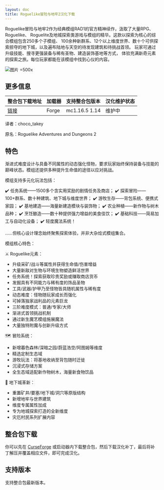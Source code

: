 ```yaml
---
layout: doc
title: Roguelike冒险与地牢2汉化下载
---
```


Roguelike冒险与地牢2作为经典模组RAD1的官方精神续作，汲取了大量RPG、Roguelike、
Roguelite及地城探索类游戏与模组的精华。这款以探索为核心的综合模组包含250多个子模组、
100余种新群系、12个以上维度世界、数十个可供探索掠夺的地下城，以及遍布陆地与天空的待发现建筑和待挑战首领。
玩家可通过升级技能、搜寻更强装备与稀有圣物、建造装饰基地等方式，
体验充满新奇元素的探索之旅。每位玩家都能在该模组中找到心仪的内容。

![图片 =500x](https://media.forgecdn.net/attachments/761/848/2021-11-24_18.png)

<DownloadLinks :methods="[
  { id: 'quark-lanzou', text: '下载汉化', icon: '/imgs/logo/logo_64.png', lanzouLink: '/doing', quarkLink: '' },
  { id: 'curseforge', text: 'i18n自动汉化更新模组', icon: '/imgs/svg/curseforge.svg', link: 'https://www.curseforge.com/api/v1/mods/297404/files/6351071/download' },
  { id: 'github', text: 'Github仓库', icon: '/imgs/svg/github.svg', link: 'https://github.com/VM-Chinese-translate-group/Roguelike-Adventures-and-Dungeons-2' },
  { id: 'lazy', text: '懒汉下载', icon: '/imgs/lazydl.png', link: '/doing' }
]" />

## 更多信息

| 整合包下载地址                                                                            | 加载器 | 支持整合包版本 | 汉化维护状态 |
| :---------------------------------------------------------------------------------------- | :----- | :------------- | :----------- |
| [链接](https://www.curseforge.com/minecraft/modpacks/roguelike-adventures-and-dungeons-2) | Forge  | mc1.16.5 1.14  | 维护中       |

译者：choco_takey

原名：Roguelike Adventures and Dungeons 2

## 特色

渐进式难度设计与具备不同属性的动态强化怪物，要求玩家始终保持装备与技能的巅峰状态。模组还提供多种提升生命值的途径以应对挑战。

模组支持多元化玩法包括：

✔️ 任务系统——1500多个含实用奖励的剧情任务及商店；
✔️ 探索冒险——100+群系、数十种建筑、地下城与维度世界；
✔️ 游牧生存——背包系统、便携式家园；
✔️ 基地建造——海量新建造模块与装饰物；
✔️ 农业种植——新作物与树木品种；
✔️ 烹饪酿造——数十种提供强力增益的美食佳饮；
✔️ 基础科技——简易加工与自动化设备；
✔️ 轻度魔法系统！

……但核心设计理念始终聚焦探索体验，并非大杂烩式模组集合。

模组核心特色：

⚔️ Roguelike元素：

- 升级采矿/战斗等属性并获得生命值/伤害增益
- 大量新敌对生物与环境生物塑造鲜活世界
- 任务系统！探索获取珍贵奖励或赚取商店货币
- 发掘具有不同能力与稀有度的饰品圣物
- 工具/武器/护甲乃至怪物皆具随机属性与稀有度
- 动态难度：怪物随玩家成长而强化
- 可掉落独家战利品的元素巨龙
- 三阶难度模式：普通/专家/大师
- 渐进式首领挑战机制
- 通过新生魔艺模组施展魔法
- 大量独特附魔与创新升级方式

🗺️ 冒险系统：

- 新增暮色森林/深暗之园/蔚蓝浩空/阿图姆等维度
- 精选定制生态域
- 游牧玩法：将基地收纳至背包随时迁徙
- 沉浸式存储方案
- 全生态域适配新作物树木，海量新食物饮品

🏰 地下城革新：

- 重置矿井/要塞/地下城/洞穴等原版结构
- 新增地牢与世界建筑
- 维度专属属性加成
- 专为地城探索打造的全新维度
- 灾厄村民系列扩展内容

## 整合包下载

你可以先在 [CurseForge](https://www.curseforge.com/minecraft/modpacks/roguelike-adventures-and-dungeons-2) 或启动器内下载整合包，然后下载汉化补丁，最后将补丁解压并覆盖相应文件，即可完成汉化。

## 支持版本

支持整合包最新版本。

<DocSupport />
